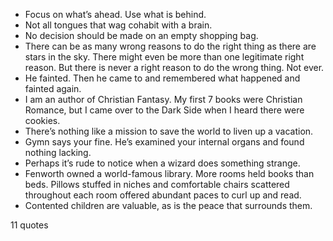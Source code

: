  - Focus on what’s ahead. Use what is behind.
 - Not all tongues that wag cohabit with a brain.
 - No decision should be made on an empty shopping bag.
 - There can be as many wrong reasons to do the right thing as there are stars in the sky. There might even be more than one legitimate right reason. But there is never a right reason to do the wrong thing. Not ever.
 - He fainted. Then he came to and remembered what happened and fainted again.
 - I am an author of Christian Fantasy. My first 7 books were Christian Romance, but I came over to the Dark Side when I heard there were cookies.
 - There’s nothing like a mission to save the world to liven up a vacation.
 - Gymn says your fine. He’s examined your internal organs and found nothing lacking.
 - Perhaps it’s rude to notice when a wizard does something strange.
 - Fenworth owned a world-famous library. More rooms held books than beds. Pillows stuffed in niches and comfortable chairs scattered throughout each room offered abundant paces to curl up and read.
 - Contented children are valuable, as is the peace that surrounds them.

11 quotes